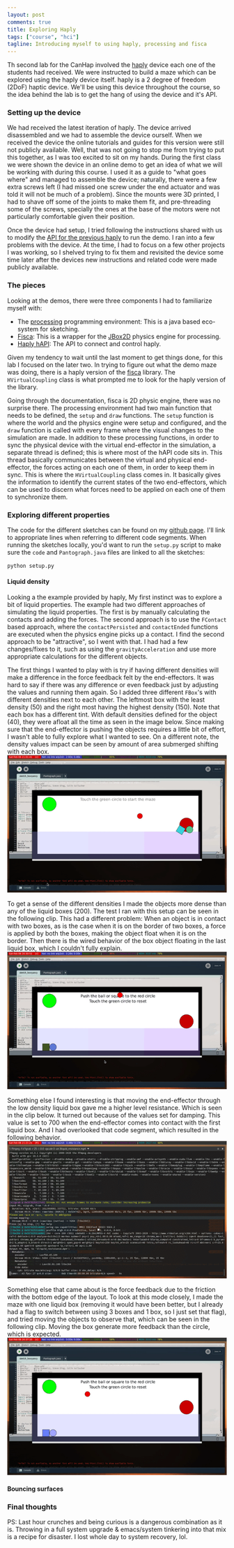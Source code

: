```yaml
---
layout: post
comments: true
title: Exploring Haply
tags: ["course", "hci"]
tagline: Introducing myself to using haply, processing and fisca
---
```


Th second lab for the CanHap involved the [haply](https://2diy.haply.co) device each one of the students had received. We were instructed to build a maze which can be explored using the haply device itself. haply is a 2 degree of freedom (2DoF) haptic device. We'll be using this device throughout the course, so the idea behind the lab is to get the hang of using the device and it's API.

### Setting up the device
We had received the latest iteration of haply. The device arrived disassembled and we had to assemble the device ourself. When we received the device the online tutorials and guides for this version were still not publicly available. Well, that was not going to stop me from trying to put this together, as I was too excited to sit on my hands. During the first class we were shown the device in an online demo to get an idea of what we will be working with during this course. I used it as a guide to "what goes where" and managed to assemble the device; naturally, there were a few extra screws left (I had missed one screw under the end actuator and was told it will not be much of a problem). Since the mounts were 3D printed, I had to shave off some of the joints to make them fit, and pre-threading some of the screws, specially the ones at the base of the motors were not particularly comfortable given their position.

Once the device had setup, I tried following the instructions shared with us to modify the [API for the previous haply](https://github.com/HaplyHaptics/Getting-Started) to run the demo. I ran into a few problems with the device. At the time, I had to focus on a few other projects I was working, so I shelved trying to fix them and revisited the device some time later after the devices new instructions and related code were made publicly available.

### The pieces

Looking at the demos, there were three components I had to familiarize myself with:
- The [processing](https://processing.org) programming environment: This is a java based eco-system for sketching.
- [Fisca](http://www.ricardmarxer.com/fisica/): This is a wrapper for the [JBox2D](https://github.com/jbox2d/jbox2d) physics engine for processing.
- [Haply hAPI](https://hapi.haply.co/docs/class_device.html#a92a42c44b2c89ebbf29316c4f36b7824): The API to connect and control haply.

Given my tendency to wait until the last moment to get things done, for this lab I focused on the later two. In trying to figure out what the demo maze was doing, there is a haply version of the [fisca](https://haphub.github.io/hAPI_Fisica/class_h_virtual_coupling.html) library. The `HVirtualCoupling` class is what prompted me to look for the haply version of the library. 

Going through the documentation, fisca is 2D physic engine, there was no surprise there. The processing environment had two main function that needs to be defined, the `setup` and `draw` functions. The `setup` function is where the world and the physics engine were setup and configured, and the `draw` function is called with every frame where the visual changes to the simulation are made. In addition to these processing functions, in order to sync the physical device with the virtual end-effector in the simulation, a separate thread is defined; this is where most of the hAPI code sits in. This thread basically communicates between the virtual and physical end-effector, the forces acting on each one of them, in order to keep them in sync. This is where the `HVirtualCoupling` class comes in. It basically gives the information to identify the current states of the two end-effectors, which can be used to discern what forces need to be applied on each one of them to synchronize them.


### Exploring different properties

The code for the different sketches can be found on my [github page](https://github.com/ahmed-shariff/CanHap501_Lab_2.git). I'll link to appropriate lines when referring to different code segments. When running the sketches locally, you'd want to run the `setup.py` script to make sure the `code` and `Pantograph.java` files are linked to all the sketches:

```bash
python setup.py
```

#### Liquid density
Looking a the example provided by haply, My first instinct was to explore a bit of liquid properties. The example had two different approaches of simulating the liquid properties. The first is by manually calculating the contacts and adding the forces. The second approach is to use the `FContact` based approach, where the `contactPersisted` and `contactEnded` functions are executed when the physics engine picks up a contact. I find the second approach to be "attractive", so I went with that. I had had a few changes/fixes to it, such as using the `gravityAcceleration` and use more appropriate calculations for the different objects.

The first things I wanted to play with is try if having different densities will make a difference in the force feedback felt by the end-effectors. It was hard to say if there was any difference or even feedback just by adjusting the values and running them again. So I added three different `FBox`'s with different densities next to each other. The leftmost box with the least density (50) and the right most having the highest density (150). Note that each box has a different tint. With default densities defined for the object (40), they were afloat all the time as seen in the image below. Since making sure that the end-effector is pushing the objects requires a little bit of effort, I wasn't able to fully explore what I wanted to see. On a different note, the density values impact can be seen by amount of area submerged shifting with each box.
![initial iteration](/public/assets/2021-02-05/3liquid_float.gif)

To get a sense of the different densities I made the objects more dense than any of the liquid boxes (200). The test I ran with this setup can be seen in the following clip. This had a different problem: When an object is in contact with two boxes, as is the case when it is on the border of two boxes, a force is applied by both the boxes, making the object float when it is on the border. Then there is the wired behavior of the box object floating in the last liquid box, which I couldn't fully explain.
![initial iteration](/public/assets/2021-02-05/3liquid.gif)

Something else I found interesting is that moving the end-effector through the low density liquid box gave me a higher level resistance. Which is seen in the clip below. It turned out because of the values set for damping. This value is set to 700 when the end-effector comes into contact with the first liquid box. And I had overlooked that code segment, which resulted in the following behavior.
![initial iteration](/public/assets/2021-02-05/3liquid_resistance.gif)

Something else that came about is the force feedback due to the friction with the bottom edge of the layout. To look at this mode closely, I made the maze with one liquid box (removing it would have been better, but I already had a flag to switch between using 3 boxes and 1 box, so I just set that flag), and tried moving the objects to observe that, which can be seen in the following clip. Moving the box generate more feedback than the circle, which is expected.
![initial iteration](/public/assets/2021-02-05/1liquid.gif)

#### Bouncing surfaces

### Final thoughts
PS: Last hour crunches and being curious is a dangerous combination as it is. Throwing in a full system upgrade & emacs/system tinkering into that mix is a recipe for disaster. I lost whole day to system recovery, lol. 
